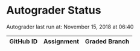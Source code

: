 # Autograder Status
Autograder last run at: November 15, 2018 at 06:40

| GitHub ID | Assignment | Graded Branch |
|-----------|------------|---------------|
